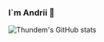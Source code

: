 ### I`m Andrii 👋

![Thundem's GitHub stats](https://github-readme-stats.vercel.app/api?username=thundem&show_icons=true&theme=radical)
